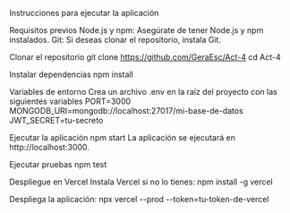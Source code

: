 Instrucciones para ejecutar la aplicación


Requisitos previos
Node.js y npm: Asegúrate de tener Node.js y npm instalados.
Git: Si deseas clonar el repositorio, instala Git.


Clonar el repositorio
git clone https://github.com/GeraEsc/Act-4
cd Act-4


Instalar dependencias
npm install


Variables de entorno
Crea un archivo .env en la raíz del proyecto con las siguientes variables
PORT=3000
MONGODB_URI=mongodb://localhost:27017/mi-base-de-datos
JWT_SECRET=tu-secreto


Ejecutar la aplicación
npm start
La aplicación se ejecutará en http://localhost:3000.


Ejecutar pruebas
npm test


Despliegue en Vercel
Instala Vercel si no lo tienes:
npm install -g vercel


Despliega la aplicación:
npx vercel --prod --token=tu-token-de-vercel
